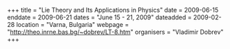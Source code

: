 +++
title = "Lie Theory and Its Applications in Physics"
date = 2009-06-15
enddate = 2009-06-21
dates = "June 15 - 21, 2009"
dateadded = 2009-02-28
location = "Varna, Bulgaria"
webpage = "http://theo.inrne.bas.bg/~dobrev/LT-8.htm"
organisers = "Vladimir Dobrev"
+++
